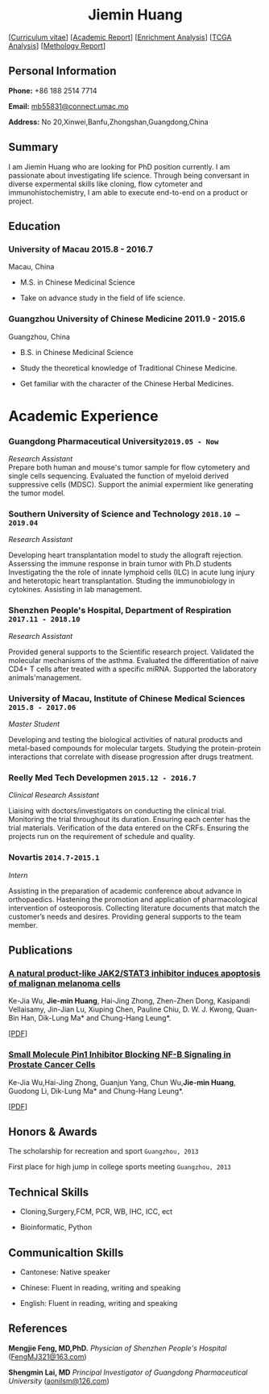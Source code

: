 # <center>Jiemin  Huang</center >

<div id="webaddress">
<i class="fi-home" style="margin-left:1em"></i>

[[Curriculum vitae](Academic/c.pdf)]
[[Academic Report](Academic/ar.PDF)]
[[Enrichment Analysis](Academi/en.pdf)]
[[TCGA Analysis](Academic/t.pdf)]
[[Methology Report](Academic/m.pdf)]


</div>

##    Personal Information                                          


__Phone:__     +86 188 2514 7714


__Email:__    <mb55831@connect.umac.mo>


__Address:__    No 20,Xinwei,Banfu,Zhongshan,Guangdong,China


## Summary
I am Jiemin Huang who are looking for PhD position currently. I am passionate about investigating life science. Through being conversant in diverse expermental skills like cloning, flow cytometer and immunohistochemistry, I am able to execute end-to-end on a product or project.


##  Education  

### __University of Macau__  2015.8 - 2016.7


Macau, China


- M.S. in Chinese Medicinal Science


- Take on advance study in the field of life science. 



### __Guangzhou University of Chinese Medicine__  2011.9 - 2015.6 



Guangzhou, China


- B.S. in Chinese Medicinal Science


- Study the theoretical knowledge of Traditional Chinese Medicine. 


- Get familiar with the character of the Chinese Herbal Medicines.







# Academic Experience


### __Guangdong Pharmaceutical University__`2019.05 - Now`
_Research Assistant_<br>
Prepare both human and mouse's tumor sample for flow cytometery and single cells sequencing.
Evaluated the function of myeloid derived suppressive cells (MDSC). 
Support the animial expermient like generating the tumor model.


### __Southern University of Science and Technology__  `2018.10 – 2019.04`
_Research Assistant_<br>

Developing heart transplantation model to study the allograft rejection.
Asserssing the immune response in brain tumor with Ph.D students 
Investigating the the role of innate lymphoid cells (ILC) in acute lung injury and heterotopic heart transplantation. 
Studing the immunobiology in cytokines.
Assisting in lab management.


### __Shenzhen People's Hospital, Department of Respiration__  `2017.11 - 2018.10`
_Research Assistant_<br>

Provided general supports to the Scientific research project.
Validated the molecular mechanisms of the asthma.
Evaluated the differentiation of naive CD4+ T cells after treated with a specific miRNA.
Supported the laboratory animals'management.



### __University of Macau, Institute of Chinese Medical Sciences__ `2015.8 - 2017.06`
_Master Student_<br>

Developing and testing the biological activities of
natural products and metal-based compounds for
molecular targets. Studying the protein-protein interactions
that correlate with disease progression
after drugs treatment.




### __Reelly Med Tech Developmen__ `2015.12 - 2016.7`

_Clinical Research Assistant_<br>

Liaising with doctors/investigators on conducting
the clinical trial. Monitoring the trial throughout
its duration. Ensuring each center has the trial
materials. Verification of the data entered on the
CRFs. Ensuring the projects run on the requirement
of schedule and quality.





### __Novartis__ `2014.7-2015.1`

_Intern_<br>





Assisting in the preparation of academic conference
about advance in orthopaedics. Hastening
the promotion and application of pharmacological
intervention of osteoporosis. Collecting literature
documents that match the customer’s needs and
desires. Providing general supports to the team
member.


## Publications

###  [__A natural product-like JAK2/STAT3 inhibitor induces apoptosis of malignan melanoma cells__](http://journals.plos.org/plosone/article?id=10.1371/journal.pone.0177123)

Ke-Jia Wu, __Jie-min Huang__, Hai-Jing
Zhong, Zhen-Zhen Dong, Kasipandi
Vellaisamy, Jin-Jian Lu, Xiuping Chen,
Pauline Chiu, D. W. J. Kwong, Quan-Bin
Han, Dik-Lung Ma* and Chung-Hang Leung*.

[[PDF](Academic/plos.pdf)]

###  [__Small Molecule Pin1 Inhibitor Blocking NF-B Signaling in Prostate Cancer Cells__](https://onlinelibrary.wiley.com/doi/full/10.1002/asia.201701216)

 Ke-Jia Wu,Hai-Jing Zhong, Guanjun Yang,
Chun Wu,__Jie-min Huang__, Guodong Li,
Dik-Lung Ma* and Chung-Hang Leung*.


[[PDF](Academic/P1.pdf)]



## Honors & Awards

The scholarship for recreation and sport `Guangzhou, 2013` <br>


First place for high jump in college sports meeting `Guangzhou, 2013`<br>


## Technical Skills


- Cloning,Surgery,FCM, PCR, WB, IHC, ICC, ect


- Bioinformatic, Python



## Communicaltion Skills

- Cantonese: Native speaker

- Chinese:  Fluent in reading, writing and speaking

- English: Fluent in reading, writing and speaking


## References



__Mengjie Feng, MD,PhD.__  _Physician of Shenzhen People's Hospital_  (FengMJ321@163.com)


__Shengmin Lai, MD__  _Principal Investigator of Guangdong Pharmaceutical University_  (aonilsm@126.com)
